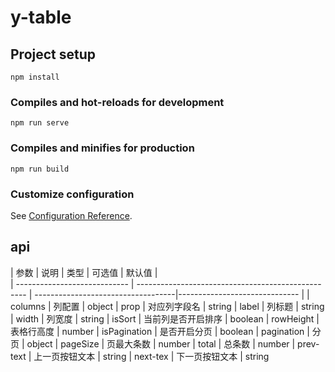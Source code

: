 # y-table

## Project setup
```
npm install
```

### Compiles and hot-reloads for development
```
npm run serve
```

### Compiles and minifies for production
```
npm run build
```

### Customize configuration
See [Configuration Reference](https://cli.vuejs.org/config/).

## api

| 参数                          |              说明           |          类型         |              可选值                 |             默认值            |                
| ----------------------------  | -------------------------------------------------- | -----------------------------------|------------------------------ |
| columns                       | 列配置                      |         object
| prop                          | 对应列字段名                 |         string
| label               	        | 列标题                      |         string  
| width                         | 列宽度                      |         string
| isSort                        | 当前列是否开启排序           |         boolean 
| rowHeight                     | 表格行高度                  |         number
| isPagination                  | 是否开启分页                |         boolean 
| pagination                    | 分页                        |          object 
| pageSize                      | 页最大条数                  |          number
| total                         | 总条数                      |          number
| prev-text                     | 上一页按钮文本               |          string
| next-tex                      | 下一页按钮文本               |          string